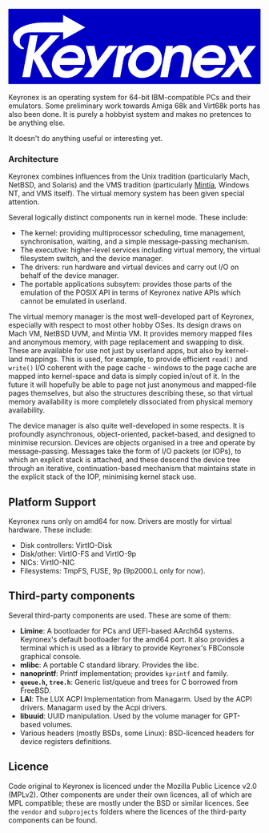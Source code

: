![Keyronex Logo](docs/keyronex.svg)

Keyronex is an operating system for 64-bit IBM-compatible PCs and their
emulators. Some preliminary work towards Amiga 68k and Virt68k ports has also
been done. It is purely a hobbyist system and makes no pretences to be anything
else.

It doesn't do anything useful or interesting yet.

### Architecture

Keyronex combines influences from the Unix tradition (particularly Mach, NetBSD,
and Solaris) and the VMS tradition (particularly [Mintia], Windows NT, and VMS
itself). The virtual memory system has been given special attention.

[Mintia]: https://github.com/limnarch/mintia

Several logically distinct components run in kernel mode. These include:

- The kernel: providing multiprocessor scheduling, time management,
  synchronisation, waiting, and a simple message-passing mechanism.
- The executive: higher-level services including virtual memory, the virtual
  filesystem switch, and the device manager.
- The drivers: run hardware and virtual devices and carry out I/O on behalf of
  the device manager.
- The portable applications subsytem: provides those parts of the emulation of 
  the POSIX API in terms of Keyronex native APIs  which cannot be emulated in
  userland.

The virtual memory manager is the most well-developed part of Keyronex,
especially with respect to most other hobby OSes.
Its design draws on Mach VM, NetBSD UVM, and Mintia VM. It provides memory
mapped files and anonymous memory, with page replacement and swapping to disk.
These are available for use not just by userland apps, but also by kernel-land
mappings. This is used, for example, to provide efficient `read()` and `write()`
I/O coherent with the page cache - windows to the page cache are mapped into
kernel-space and data is simply copied in/out of it.
In the future it will hopefully be able to page not just anonymous and
mapped-file pages themselves, but also the structures describing these, so that
virtual memory availability is more completely dissociated from physical memory
availability.

The device manager is also quite well-developed in some respects. It is
profoundly asynchronous, object-oriented, packet-based, and designed to minimise
recursion. Devices are objects organised in a tree and operate by
message-passing. Messages take the form of I/O packets (or IOPs), to which an
explicit stack is attached, and these descend the device tree through an
iterative, continuation-based mechanism that maintains state in the explicit
stack of the IOP, minimising kernel stack use.

Platform Support
----------------

Keyronex runs only on amd64 for now. Drivers are mostly for virtual hardware.
These include:
 - Disk controllers: VirtIO-Disk
 - Disk/other: VirtIO-FS and VirtIO-9p
 - NICs: VirtIO-NIC
 - Filesystems: TmpFS, FUSE, 9p (9p2000.L only for now).

Third-party components
----------------------

Several third-party components are used. These are some of them:

 - **Limine**: A bootloader for PCs and UEFI-based AArch64 systems. Keyronex's
  default bootloader for the amd64 port. It also provides a terminal which is
  used as a library to provide Keyronex's FBConsole graphical console.
 - **mlibc**: A portable C standard library. Provides the libc.
 - **nanoprintf**: Printf implementation; provides `kprintf` and family.
 - **`queue.h`, `tree.h`**: Generic list/queue and trees for C borrowed from
   FreeBSD.
 - **LAI**: The LUX ACPI Implementation from Managarm. Used by the ACPI drivers.
  Managarm used by the Acpi drivers.
 - **libuuid**: UUID manipulation. Used by the volume manager for GPT-based
   volumes.
 - Various headers (mostly BSDs, some Linux): BSD-licenced headers for device
   registers definitions.
<!--
 - NetBSD:
  - (`kernel-3/dev/fbterm/nbsdbold.psfu`): Bold8x16 font used for FBTerminal.
  - (`kernel-3/dev/nvmereg.h`): NVMe register definitions.
 - Solaris (`kernel-3/dev/fbterm/sun12x22.psfu`): Sun Demi Gallant font available
  for FBTerminal
 - LZ4 (`kernel-3/libkern/lz4.{c,h}`): Used by VM Compressor to ompress pages.
- Linux (`kernel-3/ext2fs/ext2_fs.h`): Ext2 filesystem definitions
-->

Licence
-------

Code original to Keyronex is licenced under the Mozilla Public Licence v2.0
(MPLv2).
Other components are under their own licences, all of which are MPL compatible;
these are mostly under the BSD or similar licences.
See the `vendor` and `subprojects` folders where the licences of the third-party
components can be found.
